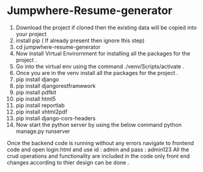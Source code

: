 # Jumpwhere-Resume-generator

1. Download the project if cloned then the existing data will be copied into your project
2. install pip ( If already present then ignore this step)
3. cd jumpwhere-resume-generator 
4. Now install Virtual Envirornment for installing all the packages for the project . 
5. Go into the virtual env using the command ./venv/Scripts/activate .
6. Once you are in the venv install all the packages for the project .
7. pip install django
8. pip install djangorestframework
9. pip install pdfkit
10. pip install html5
11. pip install reportlab
12. pip install xhtml2pdf
13. pip install django-cors-headers
14. Now start the python server by using the below command
python manage.py runserver

Once the backend code is running without any errors navigate to frontend code and open login.html and use id : admin and pass : admin123 
All the crud operations and functionality are included in the code only front end changes according to thier design can be done .

